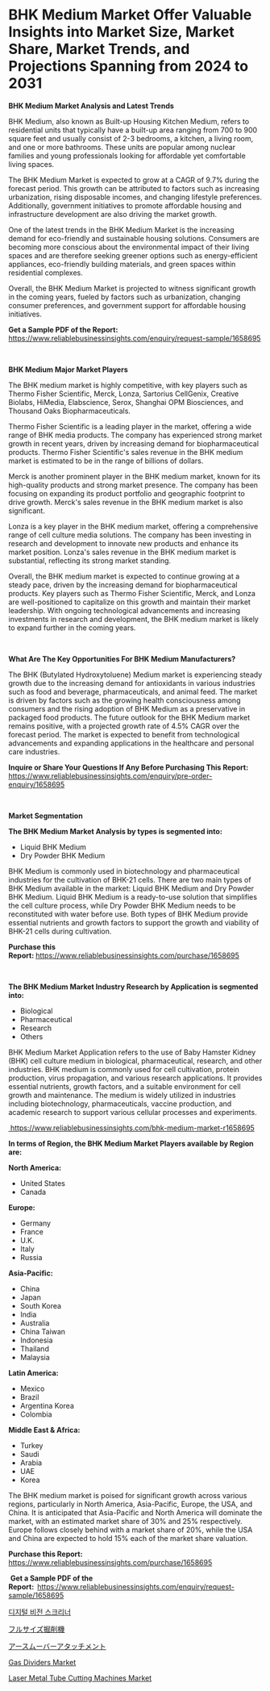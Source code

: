 <p><h1>BHK Medium Market Offer Valuable Insights into Market Size, Market Share, Market Trends, and Projections Spanning from 2024 to 2031</h1></p><p><strong>BHK Medium Market Analysis and Latest Trends</strong></p>
<p><p>BHK Medium, also known as Built-up Housing Kitchen Medium, refers to residential units that typically have a built-up area ranging from 700 to 900 square feet and usually consist of 2-3 bedrooms, a kitchen, a living room, and one or more bathrooms. These units are popular among nuclear families and young professionals looking for affordable yet comfortable living spaces.</p><p>The BHK Medium Market is expected to grow at a CAGR of 9.7% during the forecast period. This growth can be attributed to factors such as increasing urbanization, rising disposable incomes, and changing lifestyle preferences. Additionally, government initiatives to promote affordable housing and infrastructure development are also driving the market growth.</p><p>One of the latest trends in the BHK Medium Market is the increasing demand for eco-friendly and sustainable housing solutions. Consumers are becoming more conscious about the environmental impact of their living spaces and are therefore seeking greener options such as energy-efficient appliances, eco-friendly building materials, and green spaces within residential complexes.</p><p>Overall, the BHK Medium Market is projected to witness significant growth in the coming years, fueled by factors such as urbanization, changing consumer preferences, and government support for affordable housing initiatives.</p></p>
<p><strong>Get a Sample PDF of the Report:&nbsp;</strong> <a href="https://www.reliablebusinessinsights.com/enquiry/request-sample/1658695">https://www.reliablebusinessinsights.com/enquiry/request-sample/1658695</a></p>
<p>&nbsp;</p>
<p><strong>BHK Medium Major Market Players</strong></p>
<p><p>The BHK medium market is highly competitive, with key players such as Thermo Fisher Scientific, Merck, Lonza, Sartorius CellGenix, Creative Biolabs, HiMedia, Elabscience, Serox, Shanghai OPM Biosciences, and Thousand Oaks Biopharmaceuticals. </p><p>Thermo Fisher Scientific is a leading player in the market, offering a wide range of BHK media products. The company has experienced strong market growth in recent years, driven by increasing demand for biopharmaceutical products. Thermo Fisher Scientific's sales revenue in the BHK medium market is estimated to be in the range of billions of dollars.</p><p>Merck is another prominent player in the BHK medium market, known for its high-quality products and strong market presence. The company has been focusing on expanding its product portfolio and geographic footprint to drive growth. Merck's sales revenue in the BHK medium market is also significant.</p><p>Lonza is a key player in the BHK medium market, offering a comprehensive range of cell culture media solutions. The company has been investing in research and development to innovate new products and enhance its market position. Lonza's sales revenue in the BHK medium market is substantial, reflecting its strong market standing.</p><p>Overall, the BHK medium market is expected to continue growing at a steady pace, driven by the increasing demand for biopharmaceutical products. Key players such as Thermo Fisher Scientific, Merck, and Lonza are well-positioned to capitalize on this growth and maintain their market leadership. With ongoing technological advancements and increasing investments in research and development, the BHK medium market is likely to expand further in the coming years.</p></p>
<p>&nbsp;</p>
<p><strong>What Are The Key Opportunities For BHK Medium Manufacturers?</strong></p>
<p><p>The BHK (Butylated Hydroxytoluene) Medium market is experiencing steady growth due to the increasing demand for antioxidants in various industries such as food and beverage, pharmaceuticals, and animal feed. The market is driven by factors such as the growing health consciousness among consumers and the rising adoption of BHK Medium as a preservative in packaged food products. The future outlook for the BHK Medium market remains positive, with a projected growth rate of 4.5% CAGR over the forecast period. The market is expected to benefit from technological advancements and expanding applications in the healthcare and personal care industries.</p></p>
<p><strong>Inquire or Share Your Questions If Any Before Purchasing This Report:</strong> <a href="https://www.reliablebusinessinsights.com/enquiry/pre-order-enquiry/1658695">https://www.reliablebusinessinsights.com/enquiry/pre-order-enquiry/1658695</a></p>
<p>&nbsp;</p>
<p><strong>Market Segmentation</strong></p>
<p><strong>The BHK Medium Market Analysis by types is segmented into:</strong></p>
<p><ul><li>Liquid BHK Medium</li><li>Dry Powder BHK Medium</li></ul></p>
<p><p>BHK Medium is commonly used in biotechnology and pharmaceutical industries for the cultivation of BHK-21 cells. There are two main types of BHK Medium available in the market: Liquid BHK Medium and Dry Powder BHK Medium. Liquid BHK Medium is a ready-to-use solution that simplifies the cell culture process, while Dry Powder BHK Medium needs to be reconstituted with water before use. Both types of BHK Medium provide essential nutrients and growth factors to support the growth and viability of BHK-21 cells during cultivation.</p></p>
<p><strong>Purchase this Report:&nbsp;</strong><a href="https://www.reliablebusinessinsights.com/purchase/1658695">https://www.reliablebusinessinsights.com/purchase/1658695</a></p>
<p>&nbsp;</p>
<p><strong>The BHK Medium Market Industry Research by Application is segmented into:</strong></p>
<p><ul><li>Biological</li><li>Pharmaceutical</li><li>Research</li><li>Others</li></ul></p>
<p><p>BHK Medium Market Application refers to the use of Baby Hamster Kidney (BHK) cell culture medium in biological, pharmaceutical, research, and other industries. BHK medium is commonly used for cell cultivation, protein production, virus propagation, and various research applications. It provides essential nutrients, growth factors, and a suitable environment for cell growth and maintenance. The medium is widely utilized in industries including biotechnology, pharmaceuticals, vaccine production, and academic research to support various cellular processes and experiments.</p></p>
<p><a href="https://www.reliablebusinessinsights.com/bhk-medium-market-r1658695">&nbsp;https://www.reliablebusinessinsights.com/bhk-medium-market-r1658695</a></p>
<p><strong>In terms of Region, the BHK Medium Market Players available by Region are:</strong></p>
<p>
    <p> <strong> North America: </strong>
        <ul>
            <li>United States</li>
            <li>Canada</li>
        </ul>
        </p> 
    <p> <strong> Europe: </strong>
        <ul>
            <li>Germany</li>
            <li>France</li>
            <li>U.K.</li>
            <li>Italy</li>
            <li>Russia</li>
        </ul>
        </p> 
    <p> <strong> Asia-Pacific: </strong>
        <ul>
            <li>China</li>
            <li>Japan</li>
            <li>South Korea</li>
            <li>India</li>
            <li>Australia</li>
            <li>China Taiwan</li>
            <li>Indonesia</li>
            <li>Thailand</li>
            <li>Malaysia</li>
        </ul>
        </p> 
    <p> <strong> Latin America: </strong>
        <ul>
            <li>Mexico</li>
            <li>Brazil</li>
            <li>Argentina Korea</li>
            <li>Colombia</li>
        </ul>
        </p> 
    <p> <strong> Middle East & Africa: </strong>
        <ul>
            <li>Turkey</li>
            <li>Saudi</li>
            <li>Arabia</li>
            <li>UAE</li>
            <li>Korea</li>
        </ul>
    </p>
    </p>
<p><p>The BHK medium market is poised for significant growth across various regions, particularly in North America, Asia-Pacific, Europe, the USA, and China. It is anticipated that Asia-Pacific and North America will dominate the market, with an estimated market share of 30% and 25% respectively. Europe follows closely behind with a market share of 20%, while the USA and China are expected to hold 15% each of the market share valuation.</p></p>
<p><strong>Purchase this Report: </strong><a href="https://www.reliablebusinessinsights.com/purchase/1658695">https://www.reliablebusinessinsights.com/purchase/1658695</a></p>
<p>&nbsp;<strong>Get a Sample PDF of the Report:&nbsp;&nbsp;</strong><a href="https://www.reliablebusinessinsights.com/enquiry/request-sample/1658695">https://www.reliablebusinessinsights.com/enquiry/request-sample/1658695</a></p>
<p><strong></strong></p>
<p><p><a href="https://github.com/tukangkrupk/Market-Research-Report-List-1/blob/main/8993109180734.md">디지털 비전 스크리너</a></p><p><a href="https://github.com/VinceMarvin1/Market-Research-Report-List-1/blob/main/1344222167403.md">フルサイズ掘削機</a></p><p><a href="https://github.com/DayanaRunolfsdottir/Market-Research-Report-List-1/blob/main/4683008167404.md">アースムーバーアタッチメント</a></p><p><a href="https://github.com/mahnoor2003/Market-Research-Report-List-5/blob/main/gas-dividers-market.md">Gas Dividers Market</a></p><p><a href="https://github.com/juancolorado15/Market-Research-Report-List-3/blob/main/laser-metal-tube-cutting-machines-market.md">Laser Metal Tube Cutting Machines Market</a></p></p>